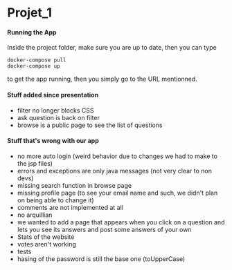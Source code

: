 # Projet_1

#### Running the App

Inside the project folder, make sure you are up to date, then you can type
```
docker-compose pull
docker-compose up
```

to get the app running, then you simply go to the URL mentionned.

#### Stuff added since presentation

- filter no longer blocks CSS
- ask question is back on filter
- browse is a public page to see the list of questions

#### Stuff that's wrong with our app

- no more auto login (weird behavior due to changes we had to make to the jsp files)
- errors and exceptions are only java messages (not very clear to non devs)
- missing search function in browse page
- missing profile page (to see your email name and such, we didn't plan on being able to change it)
- comments are not implemented at all
- no arquillian
- we wanted to add a page that appears when you click on a question and lets you see its answers and post some answers of your own
- Stats of the website
- votes aren't working
- tests
- hasing of the password is still the base one (toUpperCase)



